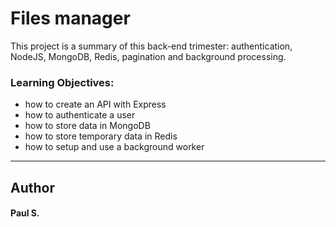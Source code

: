 # Files manager
This project is a summary of this back-end trimester: authentication, NodeJS, MongoDB, Redis, pagination and background processing.

### Learning Objectives:
*    how to create an API with Express
*    how to authenticate a user
*    how to store data in MongoDB
*    how to store temporary data in Redis
*    how to setup and use a background worker

--- 
## Author 
#### Paul S.